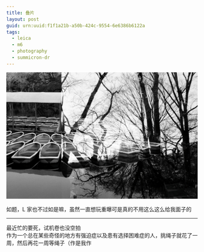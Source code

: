 ```yaml
---
title: 叠片
layout: post
guid: urn:uuid:f1f1a21b-a50b-424c-9554-6e6386b6122a
tags:
  - leica 
  - m6
  - photography
  - summicron-dr
---
```


![untitled](/media/files/2014/01/23/untitled.jpg)

如题，L 家也不过如是嘛，虽然一直想玩重曝可是真的不用这么这么给我面子的

---

最近忙的要死，试机卷也没空拍  
作为一个总在某些奇怪的地方有强迫症以及患有选择困难症的人，挑绳子就花了一周，然后再花一周等绳子（作是我作
